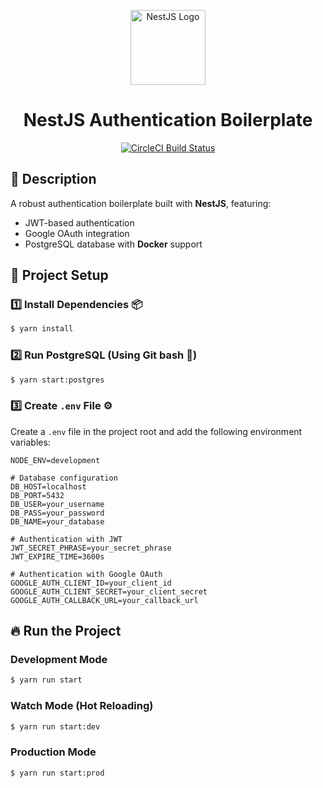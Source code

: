 <p align="center">
  <a href="http://nestjs.com/" target="blank">
    <img src="https://nestjs.com/img/logo-small.svg" width="120" alt="NestJS Logo" />
  </a>
</p>

<h1 align="center">NestJS Authentication Boilerplate</h1>

<p align="center">
  <a href="https://circleci.com/gh/nestjs/nest">
    <img src="https://img.shields.io/circleci/build/github/nestjs/nest/master?token=abc123def456" alt="CircleCI Build Status" />
  </a>
</p>

## 📌 Description

A robust authentication boilerplate built with **NestJS**, featuring:
- JWT-based authentication
- Google OAuth integration
- PostgreSQL database with **Docker** support

## 🚀 Project Setup

### 1️⃣ Install Dependencies 📦
```bash
$ yarn install
```

### 2️⃣ Run PostgreSQL (Using Git bash 🐧)
```bash
$ yarn start:postgres
```

### 3️⃣ Create `.env` File ⚙️
Create a `.env` file in the project root and add the following environment variables:

```env
NODE_ENV=development

# Database configuration
DB_HOST=localhost
DB_PORT=5432
DB_USER=your_username
DB_PASS=your_password
DB_NAME=your_database

# Authentication with JWT
JWT_SECRET_PHRASE=your_secret_phrase
JWT_EXPIRE_TIME=3600s

# Authentication with Google OAuth
GOOGLE_AUTH_CLIENT_ID=your_client_id
GOOGLE_AUTH_CLIENT_SECRET=your_client_secret
GOOGLE_AUTH_CALLBACK_URL=your_callback_url
```

## 🔥 Run the Project

### Development Mode
```bash
$ yarn run start
```

### Watch Mode (Hot Reloading)
```bash
$ yarn run start:dev
```

### Production Mode
```bash
$ yarn run start:prod
```
